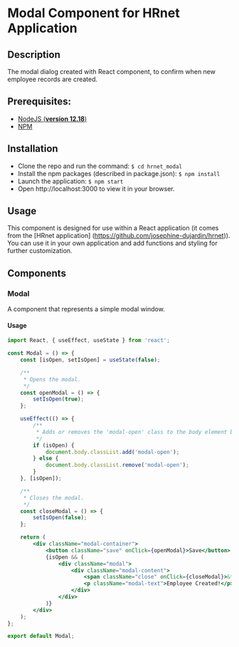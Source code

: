 # Modal Component for HRnet Application

## Description
The modal dialog created with React component, to confirm when new employee records are created.

## Prerequisites:

- [NodeJS (**version 12.18**)](https://nodejs.org/en/)
- [NPM](https://www.npmjs.com/)

## Installation
- Clone the repo and run the command: `$ cd hrnet_modal`
- Install the npm packages (described in package.json): `$ npm install`
- Launch the application: `$ npm start`
- Open http://localhost:3000 to view it in your browser.

## Usage
This component is designed for use within a React application (it comes from the [HRnet application] (https://github.com/josephine-dujardin/hrnet)).
You can use it in your own application and add functions and styling for further customization.

## Components

### Modal
A component that represents a simple modal window.

#### Usage
```jsx
import React, { useEffect, useState } from 'react';

const Modal = () => {
    const [isOpen, setIsOpen] = useState(false);

    /**
     * Opens the modal.
     */
    const openModal = () => {
        setIsOpen(true);
    };

    useEffect(() => {
        /**
         * Adds or removes the 'modal-open' class to the body element based on the modal state.
         */
        if (isOpen) {
            document.body.classList.add('modal-open');
        } else {
            document.body.classList.remove('modal-open');
        }
    }, [isOpen]);

    /**
     * Closes the modal.
     */
    const closeModal = () => {
        setIsOpen(false);
    };

    return (
        <div className="modal-container">
            <button className="save" onClick={openModal}>Save</button>
            {isOpen && (
                <div className="modal">
                    <div className="modal-content">
                        <span className="close" onClick={closeModal}>&times;</span>
                        <p className="modal-text">Employee Created!</p>
                    </div>
                </div>
            )}
        </div>
    );
};

export default Modal;
